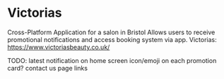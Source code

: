 # Victorias

Cross-Platform Application for a salon in Bristol Allows users to receive promotional notifications and access booking system via app.
Victorias: https://www.victoriasbeauty.co.uk/

TODO:
latest notification on home screen
icon/emoji on each promotion card?
contact us page links
